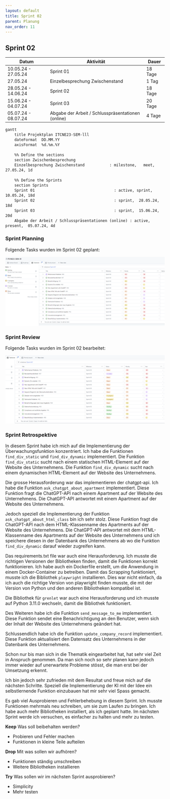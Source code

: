 ```yaml
---
layout: default
title: Sprint 02
parent: Planung
nav_order: 11
---
```


## Sprint 02

| Datum                  | Aktivität                                            | Dauer      |
|-----------------------|------------------------------------------------------|------------|
| 10.05.24 - 27.05.24   | Sprint 01                                            | 18 Tage    |
| 27.05.24              | Einzelbesprechung Zwischenstand                      | 1 Tag      |
| 28.05.24 - 14.06.24   | Sprint 02                                            | 18 Tage    |
| 15.06.24 - 04.07.24   | Sprint 03                                            | 20 Tage    |
| 05.07.24 - 08.07.24   | Abgabe der Arbeit / Schlusspräsentationen (online)   | 4 Tage     |

```mermaid
gantt
    title Projektplan ITCNE23-SEM-lll
    dateFormat  DD.MM.YY
    axisFormat  %d.%m.%Y

    %% Define the sections
    section Zwischenbesprechung
    Einzelbesprechung Zwischenstand           : milestone,   meet,         27.05.24, 1d

    %% Define the Sprints
    section Sprints
    Sprint 01                                   : active, sprint,  10.05.24, 18d
    Sprint 02                                   : sprint,  28.05.24, 18d
    Sprint 03                                   : sprint,  15.06.24, 20d
    Abgabe der Arbeit / Schlusspräsentationen (online) : active, present,  05.07.24, 4d

```

### Sprint Planning

Folgende Tasks wurden im Sprint 02 geplant:

![Sprint Planning](../img/sprint_02.png)

### Sprint Review

Folgende Tasks wurden im Sprint 02 bearbeitet:

![Sprint Planning](../img/sprint_02_ende.png)

### Sprint Retrospektive

In diesem Sprint habe ich mich auf die Implementierung der Überwachungsfunktion konzentriert. Ich habe die Funktionen `find_div_static` und `find_div_dynamic` implementiert. Die Funktion `find_div_static` sucht nach einem statischen HTML-Element auf der Website des Unternehmens. Die Funktion `find_div_dynamic` sucht nach einem dynamischen HTML-Element auf der Website des Unternehmens.

Die grosse Herausforderung war das implementieren der chatgpt-api. Ich habe die Funktion `ask_chatgpt_about_apartment` implementiert. Diese Funktion fragt die ChatGPT-API nach einem Apartment auf der Website des Unternehmens. Die ChatGPT-API antwortet mit einem Apartment auf der Website des Unternehmens.

Jedoch speziell die Implementierung der Funktion `ask_chatgpt_about_html_class` bin ich sehr stolz. Diese Funktion fragt die ChatGPT-API nach dem HTML-Klassenname des Apartments auf der Website des Unternehmens. Die ChatGPT-API antwortet mit dem HTML-Klassenname des Apartments auf der Website des Unternehmens und ich speichere diesen in der Datenbank des Unternehmens ab wo die Funktion `find_div_dynamic` darauf wieder zugreifen kann.

Das requirements.txt file war auch eine Herausforderung. Ich musste die richtigen Versionen der Bibliotheken finden, damit die Funktionen korrekt funktionieren. Ich habe auch ein Dockerfile erstellt, um die Anwendung in einem Docker-Container zu betreiben.
Damit das Scrapping funktioniert, musste ich die Bibliothek `playwright` installieren. Dies war nicht einfach, da ich auch die richtige Version von playwright finden musste, die mit der Version von Python und den anderen Bibliotheken kompatibel ist.

Die Bibliothek für `grenlet` war auch eine Herausforderung und ich musste auf Python 3.11.0 wechseln, damit die Bibliothek funktioniert.

Des Weiteren habe ich die Funktion `send_message_to_me` implementiert. Diese Funktion sendet eine Benachrichtigung an den Benutzer, wenn sich der Inhalt der Website des Unternehmens geändert hat.

Schlussendlich habe ich die Funktion `update_company_record` implementiert. Diese Funktion aktualisiert den Datensatz des Unternehmens in der Datenbank des Unternehmens.

Schon nur bis man sich in die Thematik eingearbeitet hat, hat sehr viel Zeit in Anspruch genommen.
Da man sich noch so sehr planen kann jedoch immer wieder auf unerwartete Probleme stösst, die man erst bei der Umsetzung erkennt.

Ich bin jedoch sehr zufrieden mit dem Resultat und freue mich auf die nächsten Schritte.
Speziell die Implementierung der KI mit der Idee ein selbstlernende Funktion einzubauen hat mir sehr viel Spass gemacht.

Es gab viel Ausprobieren und Fehlerbehebung in diesem Sprint. Ich musste Funktionen mehrmals neu schreiben, um sie zum Laufen zu bringen. Ich habe auch mehr Bibliotheken installiert, als ich geplant hatte. Im nächsten Sprint werde ich versuchen, es einfacher zu halten und mehr zu testen.

**Keep** Was soll beibehalten werden?

- Probieren und Fehler machen
- Funktionen in kleine Teile aufteilen

**Drop** Mit was sollen wir aufhören?

- Funktionen ständig umschreiben
- Weitere Bibliotheken installieren

**Try** Was sollen wir im nächsten Sprint ausprobieren?

- Simplicity
- Mehr testen
